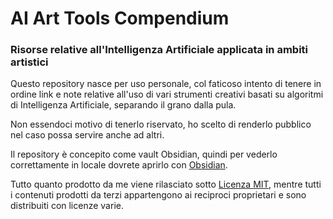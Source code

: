 # AI Art Tools Compendium

### Risorse relative all'Intelligenza Artificiale applicata in ambiti artistici

Questo repository nasce per uso personale, col faticoso intento di tenere in ordine link e note relative all'uso di vari strumenti creativi basati su algoritmi di Intelligenza Artificiale, separando il grano dalla pula.

Non essendoci motivo di tenerlo riservato, ho  scelto di renderlo pubblico nel caso possa servire anche ad altri.

Il repository è concepito come vault Obsidian, quindi per vederlo correttamente in locale dovrete aprirlo con [Obsidian](https://obsidian.md).

Tutto quanto prodotto da me viene rilasciato sotto [Licenza MIT](LICENSE), mentre tutti i contenuti prodotti da terzi appartengono ai reciproci proprietari e sono distribuiti con licenze varie.